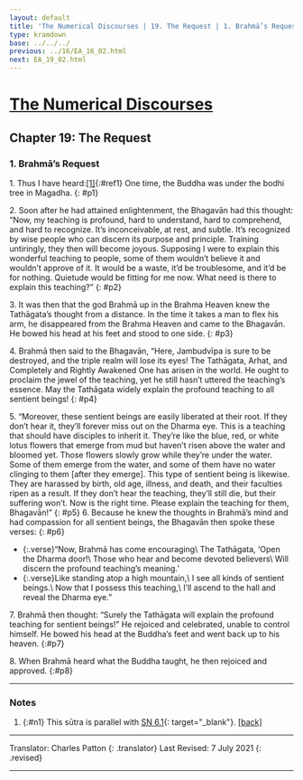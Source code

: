 ```yaml
---
layout: default
title: 'The Numerical Discourses | 19. The Request | 1. Brahmā’s Request'
type: kramdown
base: ../../../
previous: ../16/EA_16_02.html
next: EA_19_02.html
---
```


# [The Numerical Discourses](../index.html)
## Chapter 19: The Request
### 1. Brahmā’s Request

1\. Thus I have heard:[\[1\]](#n1){:#ref1} One time, the Buddha was under the bodhi tree in Magadha.
{: #p1}

2\. Soon after he had attained enlightenment, the Bhagavān had this thought: “Now, my teaching is profound, hard to understand, hard to comprehend, and hard to recognize. It’s inconceivable, at rest, and subtle. It’s recognized by wise people who can discern its purpose and principle. Training untiringly, they then will become joyous. Supposing I were to explain this wonderful teaching to people, some of them wouldn’t believe it and wouldn’t approve of it.  It would be a waste, it’d be troublesome, and it’d be for nothing. Quietude would be fitting for me now. What need is there to explain this teaching?”
{: #p2}

3\. It was then that the god Brahmā up in the Brahma Heaven knew the Tathāgata’s thought from a distance. In the time it takes a man to flex his arm, he disappeared from the Brahma Heaven and came to the Bhagavān. He bowed his head at his feet and stood to one side.
{: #p3}

4\. Brahmā then said to the Bhagavān, “Here, Jambudvīpa is sure to be destroyed, and the triple realm will lose its eyes! The Tathāgata, Arhat, and Completely and Rightly Awakened One has arisen in the world. He ought to proclaim the jewel of the teaching, yet he still hasn’t uttered the teaching’s essence. May the Tathāgata widely explain the profound teaching to all sentient beings!
{: #p4}

5\. “Moreover, these sentient beings are easily liberated at their root. If they don’t hear it, they’ll forever miss out on the Dharma eye. This is a teaching that should have disciples to inherit it. They’re like the blue, red, or white lotus flowers that emerge from mud but haven’t risen above the water and bloomed yet. Those flowers slowly grow while they’re under the water. Some of them emerge from the water, and some of them have no water clinging to them [after they emerge]. This type of sentient being is likewise. They are harassed by birth, old age, illness, and death, and their faculties ripen as a result. If they don’t hear the teaching, they’ll still die, but their suffering won’t. Now is the right time. Please explain the teaching for them, Bhagavān!”
{: #p5}
6\. Because he knew the thoughts in Brahmā’s mind and had compassion for all sentient beings, the Bhagavān then spoke these verses:
{: #p6}

* {:.verse}“Now, Brahmā has come encouraging\\
The Tathāgata, ‘Open the Dharma door!\\
Those who hear and become devoted believers\\
Will discern the profound teaching’s meaning.’
* {:.verse}Like standing atop a high mountain,\\
I see all kinds of sentient beings.\\
Now that I possess this teaching,\\
I’ll ascend to the hall and reveal the Dharma eye.”

7\. Brahmā then thought: “Surely the Tathāgata will explain the profound teaching for sentient beings!” He rejoiced and celebrated, unable to control himself. He bowed his head at the Buddha’s feet and went back up to his heaven.
{:#p7}

8\. When Brahmā heard what the Buddha taught, he then rejoiced and approved.
{:#p8}

---

### Notes

1. {:#n1} This sūtra is parallel with [SN 6.1](https://suttacentral.net/sn6.1){: target="_blank"}. [\[back\]](#ref1)

---

Translator: Charles Patton
{: .translator}
Last Revised: 7 July 2021
{: .revised}

---